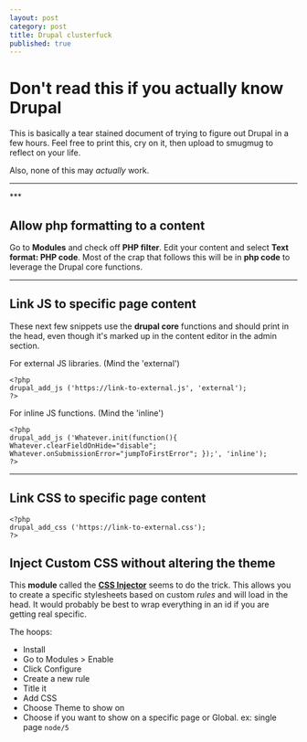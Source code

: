 ```yaml
---
layout: post
category: post
title: Drupal clusterfuck
published: true
---
```


# Don't read this if you actually know Drupal #

This is basically a tear stained document of trying to figure out Drupal in a few hours. Feel free to print this, cry on it, then upload to smugmug to reflect on your life.

Also, none of this may *actually* work.

<hr class="rule">
***

## Allow php formatting to a content ##

Go to **Modules** and check off **PHP filter**. Edit your content and select **Text format: PHP code**. Most of the crap that follows this will be in **php code** to leverage the Drupal core functions. 

***

## Link JS to specific page content

These next few snippets use the **drupal core** functions and should print in the head, even though it's marked up in the content editor in the admin section.

For external JS libraries. (Mind the 'external')

	<?php
	drupal_add_js ('https://link-to-external.js', 'external');
	?>
        
For inline JS functions. (Mind the 'inline')

	<?php
	drupal_add_js ('Whatever.init(function(){ Whatever.clearFieldOnHide="disable";	Whatever.onSubmissionError="jumpToFirstError"; });', 'inline');
	?>
    
***

## Link CSS to specific page content 

	<?php
	drupal_add_css ('https://link-to-external.css');
	?>

## Inject Custom CSS without altering the theme

This **module** called the [**CSS Injector**](https://www.drupal.org/project/css_injector) seems to do the trick. This allows you to create a specific stylesheets based on custom *rules* and will load in the head. It would probably be best to wrap everything in an id if you are getting real specific.

The hoops:

+ Install
+ Go to Modules > Enable
+ Click Configure
+ Create a new rule
+ Title it
+ Add CSS
+ Choose Theme to show on
+ Choose if you want to show on a specific page or Global. ex: single page `node/5`

        

